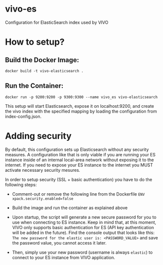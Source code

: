 # vivo-es
Configuration for ElasticSearch index used by VIVO

# How to setup?

## Build the Docker Image:

```
docker build -t vivo-elasticsearch .
```

## Run the Container:

```
docker run -p 9200:9200 -p 9300:9300 --name vivo_es vivo-elasticsearch
```

This setup will start Elasticsearch, expose it on localhost:9200, and create the vivo index with the specified mapping by loading the configuration from index-config.json.

# Adding security
By default, this configuration sets up Elasticsearch without any security measures. A configuration like that is only viable if you are running your ES instance inside of an internal local-area network without exposing it to the internet. If you need to expose your ES instance to the internet you MUST activate necessary security mesures.

In order to setup security (SSL + basic authentication) you have to do the following steps:

- Comment-out or remove the following line from the Dockerfile `ENV xpack.security.enabled=false`

- Build the image and run the container as explained above

- Upon startup, the script will generate a new secure password for you to use when connecting to ES instance. Keep in mind that, at this moment, VIVO only supports basic authentication for ES (API key authentication will be added in the future). Find the console output that looks like this: `The new password for the elastic user is: <PASSWORD_VALUE>` and save the password value, you cannot access it later.

- Then, simply use your new password (username is always `elastic`) to connect to your ES instance from VIVO application.